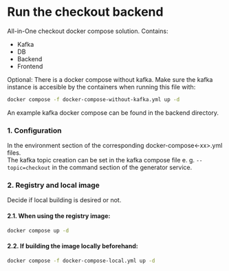 # Run the checkout backend
All-in-One checkout docker compose solution. Contains:
* Kafka
* DB
* Backend
* Frontend

Optional: There is a docker compose without kafka. Make sure the kafka instance is accesible by the containers when running this file with:
```bash
docker compose -f docker-compose-without-kafka.yml up -d 
```
An example kafka docker compose can be found in the backend directory.

### 1. Configuration
In the environment section of the corresponding docker-compose<-xx>.yml files.  
The kafka topic creation can be set in the kafka compose file e. g. `--topic=checkout` in the command section of the generator service. 

### 2. Registry and local image
Decide if local building is desired or not. 

#### 2.1. When using the registry image:
```bash
docker compose up -d
```

#### 2.2. If building the image locally beforehand:
```bash
docker compose -f docker-compose-local.yml up -d
```